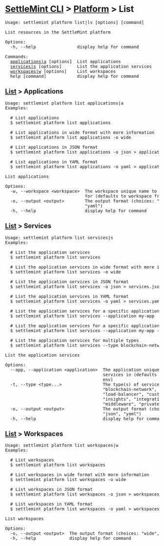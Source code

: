 <h1 id="home"><a href="../../settlemint.md">SettleMint CLI</a> > <a href="../platform.md">Platform</a> > List</h1>

<pre>Usage: settlemint platform list|ls [options] [command]

List resources in the SettleMint platform

Options:
  -h, --help                display help for command

Commands:
  <a href="#list-applications">applications|a</a> [options]  List applications
  <a href="#list-services">services|s</a> [options]      List the application services
  <a href="#list-workspaces">workspaces|w</a> [options]    List workspaces
  help [command]            display help for command
</pre>

<h2 id="list-applications"><a href="#home">List</a> > Applications</h2>

<pre>Usage: settlemint platform list applications|a 
Examples:

  # List applications
  $ settlemint platform list applications

  # List applications in wide format with more information
  $ settlemint platform list applications -o wide

  # List applications in JSON format
  $ settlemint platform list applications -o json &gt; applications.json

  # List applications in YAML format
  $ settlemint platform list applications -o yaml &gt; applications.yaml

List applications

Options:
  -w, --workspace &lt;workspace&gt;  The workspace unique name to list applications
                               for (defaults to workspace from env)
  -o, --output &lt;output&gt;        The output format (choices: &quot;wide&quot;, &quot;json&quot;,
                               &quot;yaml&quot;)
  -h, --help                   display help for command
</pre>

<h2 id="list-services"><a href="#home">List</a> > Services</h2>

<pre>Usage: settlemint platform list services|s 
Examples:

  # List the application services
  $ settlemint platform list services

  # List the application services in wide format with more information (such as console url)
  $ settlemint platform list services -o wide

  # List the application services in JSON format
  $ settlemint platform list services -o json &gt; services.json

  # List the application services in YAML format
  $ settlemint platform list services -o yaml &gt; services.yaml

  # List the application services for a specific application
  $ settlemint platform list services --application my-app

  # List the application services for a specific application and type
  $ settlemint platform list services --application my-app --type middleware

  # List the application services for multiple types
  $ settlemint platform list services --type blockchain-network blockchain-node middleware

List the application services

Options:
  --app, --application &lt;application&gt;  The application unique name to list the
                                      services in (defaults to application from
                                      env)
  -t, --type &lt;type...&gt;                The type(s) of service to list (choices:
                                      &quot;blockchain-network&quot;, &quot;blockchain-node&quot;,
                                      &quot;load-balancer&quot;, &quot;custom-deployment&quot;,
                                      &quot;insights&quot;, &quot;integration-tool&quot;,
                                      &quot;middleware&quot;, &quot;private-key&quot;, &quot;storage&quot;)
  -o, --output &lt;output&gt;               The output format (choices: &quot;wide&quot;,
                                      &quot;json&quot;, &quot;yaml&quot;)
  -h, --help                          display help for command
</pre>

<h2 id="list-workspaces"><a href="#home">List</a> > Workspaces</h2>

<pre>Usage: settlemint platform list workspaces|w 
Examples:

  # List workspaces
  $ settlemint platform list workspaces

  # List workspaces in wide format with more information
  $ settlemint platform list workspaces -o wide

  # List workspaces in JSON format
  $ settlemint platform list workspaces -o json &gt; workspaces.json

  # List workspaces in YAML format
  $ settlemint platform list workspaces -o yaml &gt; workspaces.yaml

List workspaces

Options:
  -o, --output &lt;output&gt;  The output format (choices: &quot;wide&quot;, &quot;json&quot;, &quot;yaml&quot;)
  -h, --help             display help for command
</pre>

